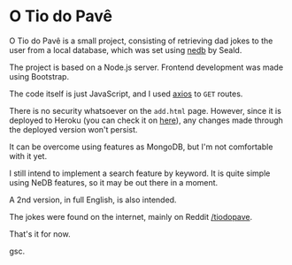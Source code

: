 # O Tio do Pavê

O Tio do Pavê is a small project, consisting of retrieving dad jokes to the user from a local database, which was set using [nedb](https://github.com/seald/nedb) by Seald.

The project is based on a Node.js server. Frontend development was made using Bootstrap.

The code itself is just JavaScript, and I used [axios](https://github.com/axios/axios) to `GET` routes.

There is no security whatsoever on the `add.html` page. However, since it is deployed to Heroku (you can check it on [here](https://tiodopave.herokuapp.com/)), any changes made through the deployed version won't persist. 

It can be overcome using features as MongoDB, but I'm not comfortable with it yet.

I still intend to implement a search feature by keyword. It is quite simple using NeDB features, so it may be out there in a moment.

A 2nd version, in full English, is also intended. 

The jokes were found on the internet, mainly on Reddit [/tiodopave](https://www.reddit.com/r/tiodopave/).

That's it for now.

gsc.
